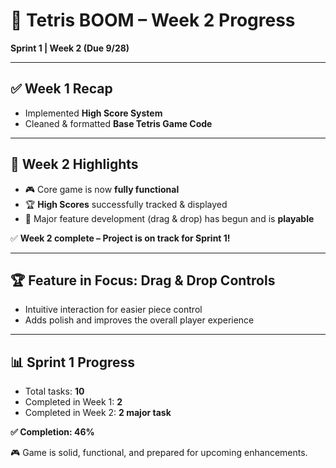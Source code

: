 # 📅 Tetris BOOM – Week 2 Progress  
**Sprint 1 | Week 2 (Due 9/28)**  

---

## ✅ Week 1 Recap  
- Implemented **High Score System**  
- Cleaned & formatted **Base Tetris Game Code**  

---

## 📌 Week 2 Highlights  
- 🎮 Core game is now **fully functional**  
- 🏆 **High Scores** successfully tracked & displayed  
- 🚀 Major feature development (drag & drop) has begun and is **playable**  

✅ **Week 2 complete – Project is on track for Sprint 1!**  

---

## 🏆 Feature in Focus: Drag & Drop Controls 
- Intuitive interaction for easier piece control  
- Adds polish and improves the overall player experience  

---

## 📊 Sprint 1 Progress  
- Total tasks: **10**  
- Completed in Week 1: **2**  
- Completed in Week 2: **2 major task**  

**✅ Completion: 46%**  

🎮 Game is solid, functional, and prepared for upcoming enhancements.  
